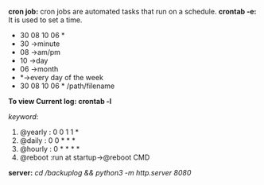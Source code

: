 **cron job:** cron jobs are automated tasks that run on a schedule.
**crontab -e:** It is used to set a time.
- 30 08 10 06 *
- 30 ->minute
- 08 ->am/pm
- 10 ->day
- 06 ->month
- *->every day of the week
- 30 08 10 06 * /path/filename
 
**To view Current log: crontab -l**

*keyword*:
1. @yearly : 0 0 1 1 *
2. @daily  : 0 0 * * *
3. @hourly : 0 * * * *
4. @reboot :run at startup->@reboot CMD

**server:** *cd /backuplog  && python3 -m http.server 8080*


